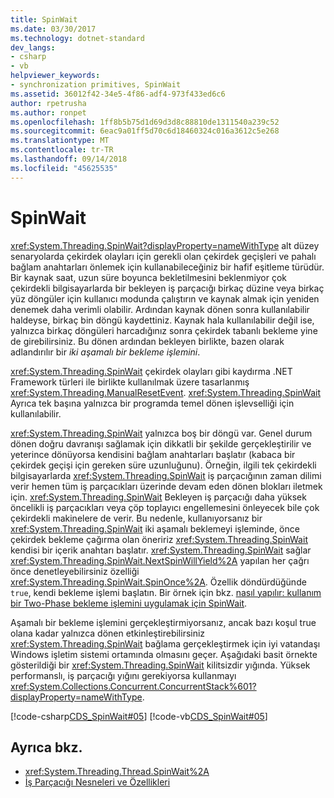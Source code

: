 ```yaml
---
title: SpinWait
ms.date: 03/30/2017
ms.technology: dotnet-standard
dev_langs:
- csharp
- vb
helpviewer_keywords:
- synchronization primitives, SpinWait
ms.assetid: 36012f42-34e5-4f86-adf4-973f433ed6c6
author: rpetrusha
ms.author: ronpet
ms.openlocfilehash: 1ff8b5b75d1d69d3d8c88810de1311540a239c52
ms.sourcegitcommit: 6eac9a01ff5d70c6d18460324c016a3612c5e268
ms.translationtype: MT
ms.contentlocale: tr-TR
ms.lasthandoff: 09/14/2018
ms.locfileid: "45625535"
---
```

# <a name="spinwait"></a>SpinWait
<xref:System.Threading.SpinWait?displayProperty=nameWithType> alt düzey senaryolarda çekirdek olayları için gerekli olan çekirdek geçişleri ve pahalı bağlam anahtarları önlemek için kullanabileceğiniz bir hafif eşitleme türüdür. Bir kaynak saat, uzun süre boyunca bekletilmesini beklenmiyor çok çekirdekli bilgisayarlarda bir bekleyen iş parçacığı birkaç düzine veya birkaç yüz döngüler için kullanıcı modunda çalıştırın ve kaynak almak için yeniden denemek daha verimli olabilir. Ardından kaynak dönen sonra kullanılabilir haldeyse, birkaç bin döngü kaydettiniz. Kaynak hala kullanılabilir değil ise, yalnızca birkaç döngüleri harcadığınız sonra çekirdek tabanlı bekleme yine de girebilirsiniz. Bu dönen ardından bekleyen birlikte, bazen olarak adlandırılır bir *iki aşamalı bir bekleme işlemini*.  
  
 <xref:System.Threading.SpinWait> çekirdek olayları gibi kaydırma .NET Framework türleri ile birlikte kullanılmak üzere tasarlanmış <xref:System.Threading.ManualResetEvent>. <xref:System.Threading.SpinWait> Ayrıca tek başına yalnızca bir programda temel dönen işlevselliği için kullanılabilir.  
  
 <xref:System.Threading.SpinWait> yalnızca boş bir döngü var. Genel durum dönen doğru davranışı sağlamak için dikkatli bir şekilde gerçekleştirilir ve yeterince dönüyorsa kendisini bağlam anahtarları başlatır (kabaca bir çekirdek geçişi için gereken süre uzunluğunu). Örneğin, ilgili tek çekirdekli bilgisayarlarda <xref:System.Threading.SpinWait> iş parçacığının zaman dilimi verir hemen tüm iş parçacıkları üzerinde devam eden dönen blokları iletmek için. <xref:System.Threading.SpinWait> Bekleyen iş parçacığı daha yüksek öncelikli iş parçacıkları veya çöp toplayıcı engellemesini önleyecek bile çok çekirdekli makinelere de verir. Bu nedenle, kullanıyorsanız bir <xref:System.Threading.SpinWait> iki aşamalı beklemeyi işleminde, önce çekirdek bekleme çağırma olan öneririz <xref:System.Threading.SpinWait> kendisi bir içerik anahtarı başlatır. <xref:System.Threading.SpinWait> sağlar <xref:System.Threading.SpinWait.NextSpinWillYield%2A> yapılan her çağrı önce denetleyebilirsiniz özelliği <xref:System.Threading.SpinWait.SpinOnce%2A>. Özellik döndürdüğünde `true`, kendi bekleme işlemi başlatın. Bir örnek için bkz. [nasıl yapılır: kullanım bir Two-Phase bekleme işlemini uygulamak için SpinWait](../../../docs/standard/threading/how-to-use-spinwait-to-implement-a-two-phase-wait-operation.md).  
  
 Aşamalı bir bekleme işlemini gerçekleştirmiyorsanız, ancak bazı koşul true olana kadar yalnızca dönen etkinleştirebilirsiniz <xref:System.Threading.SpinWait> bağlama gerçekleştirmek için iyi vatandaşı Windows işletim sistemi ortamında olmasını geçer. Aşağıdaki basit örnekte gösterildiği bir <xref:System.Threading.SpinWait> kilitsizdir yığında. Yüksek performanslı, iş parçacığı yığını gerekiyorsa kullanmayı <xref:System.Collections.Concurrent.ConcurrentStack%601?displayProperty=nameWithType>.  
  
 [!code-csharp[CDS_SpinWait#05](../../../samples/snippets/csharp/VS_Snippets_Misc/cds_spinwait/cs/spinwait.cs#05)]
 [!code-vb[CDS_SpinWait#05](../../../samples/snippets/visualbasic/VS_Snippets_Misc/cds_spinwait/vb/cds_spinwait1.vb#05)]  
  
## <a name="see-also"></a>Ayrıca bkz.

- <xref:System.Threading.Thread.SpinWait%2A>  
- [İş Parçacığı Nesneleri ve Özellikleri](../../../docs/standard/threading/threading-objects-and-features.md)
